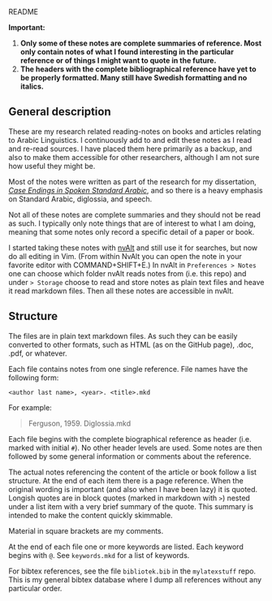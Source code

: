  README

**Important:**

1. **Only some of these notes are complete summaries of reference. Most only contain notes of what I found interesting in the particular reference or of things I might want to quote in the future.**
3. **The headers with the complete bibliographical reference have yet to be properly formatted. Many still have Swedish formatting and no italics.** 


## General description

These are my research related reading-notes on books and articles relating to Arabic Linguistics. I continuously add to and edit these notes as I read and re-read sources. I have placed them here primarily as a backup, and also to make them accessible for other researchers, although I am not sure how useful they might be.

Most of the notes were written as part of the research for my dissertation, [*Case Endings in Spoken Standard Arabic*](https://lup.lub.lu.se/search/publication/8524489), and so there is a heavy emphasis on Standard Arabic, diglossia, and speech.

Not all of these notes are complete summaries and they should not be read as such. I typically only note things that are of interest to what I am doing, meaning that some notes only record a specific detail of a paper or book.

I started taking these notes with [nvAlt](http://brettterpstra.com/projects/nvalt/) and still use it for searches, but now do all editing in Vim. (From within NvAlt you can open the note in your favorite editor with COMMAND+SHIFT+E.) In nvAlt in `Preferences > Notes` one can choose which folder nvAlt reads notes from (i.e. this repo) and under `> Storage` choose to read and store notes as plain text files and heave it read markdown files. Then all these notes are accessible in nvAlt.

## Structure
The files are in plain text markdown files. As such they can be easily converted to other formats, such as HTML (as on the GitHub page), .doc, .pdf, or whatever. 

Each file contains notes from one single reference. File names have the following form:

```
<author last name>, <year>. <title>.mkd
```

For example:

> Ferguson, 1959. Diglossia.mkd

Each file begins with the complete biographical reference as header (i.e. marked with initial `#`). No other header levels are used. Some notes are then followed by some general information or comments about the reference.

The actual notes referencing the content of the article or book follow a list structure. At the end of each item there is a page reference. When the original wording is important (and also when I have been lazy) it is quoted. Longish quotes are in block quotes (marked in markdown with `>`) nested under a list item with a very brief summary of the quote. This summary is intended to make the content quickly skimmable.

Material in square brackets are my comments.

At the end of each file one or more keywords are listed. Each keyword begins with `@`. See `keywords.mkd` for a list of keywords.

For bibtex references, see the file `bibliotek.bib` in the `mylatexstuff` repo. This is my general bibtex database where I dump all references without any particular order.
